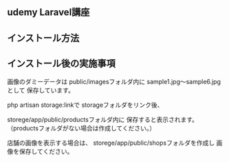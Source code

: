 ## udemy Laravel講座

## インストール方法

## インストール後の実施事項
画像のダミーデータは
public/imagesフォルダ内に
sample1.jpg～sample6.jpgとして
保存しています。

php artisan storage:linkで
storageフォルダをリンク後、

storege/app/public/productsフォルダ内に
保存すると表示されます。
（productsフォルダがない場合は作成してください。）

店舗の画像を表示する場合は、
storege/app/public/shopsフォルダを作成し
画像を保存してください。